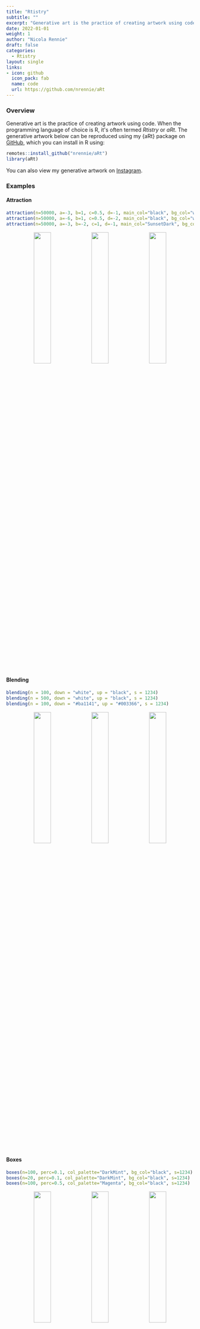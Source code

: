 ```yaml
---
title: "Rtistry"
subtitle: ""
excerpt: "Generative art is the practice of creating artwork using code. When the programming language of choice is R, it's often termed *Rtistry* or *aRt*."
date: 2022-01-01
weight: 1
author: "Nicola Rennie"
draft: false
categories:
  - Rtistry
layout: single
links:
- icon: github
  icon_pack: fab
  name: code
  url: https://github.com/nrennie/aRt
---
```


### Overview

Generative art is the practice of creating artwork using code. When the programming language of choice is R, it's often termed *Rtistry* or *aRt*. The generative artwork below can be reproduced using my {aRt} package on [GitHub](https://github.com/nrennie/aRt), which you can install in R using: 

```r
remotes::install_github("nrennie/aRt")
library(aRt)
```
You can also view my generative artwork on [Instagram](https://www.instagram.com/nrennie_art/). 

### Examples

#### Attraction

``` r
attraction(n=50000, a=-3, b=1, c=0.5, d=-1, main_col="black", bg_col="white")
attraction(n=50000, a=-6, b=1, c=0.5, d=-2, main_col="black", bg_col="white")
attraction(n=50000, a=-3, b=-2, c=1, d=-1, main_col="SunsetDark", bg_col="white")
```
<p align="center">
<img src="attraction1.jpeg?raw=true" width="30%">
<img src="attraction2.jpeg?raw=true" width="30%">
<img src="attraction3.jpeg?raw=true" width="30%">
</p>

#### Blending

``` r
blending(n = 100, down = "white", up = "black", s = 1234)
blending(n = 500, down = "white", up = "black", s = 1234)
blending(n = 100, down = "#ba1141", up = "#003366", s = 1234)
```
<p align="center">
<img src="blending1.jpeg?raw=true" width="30%">
<img src="blending2.jpeg?raw=true" width="30%">
<img src="blending3.jpeg?raw=true" width="30%">
</p>

#### Boxes 

``` r
boxes(n=100, perc=0.1, col_palette="DarkMint", bg_col="black", s=1234)
boxes(n=20, perc=0.1, col_palette="DarkMint", bg_col="black", s=1234)
boxes(n=100, perc=0.5, col_palette="Magenta", bg_col="black", s=1234)
```
<p align="center">
<img src="boxes_n100_p1.jpeg?raw=true" width="30%">
<img src="boxes_n20_p1.jpeg?raw=true" width="30%">
<img src="boxes_n100_p5.jpeg?raw=true" width="30%">
</p>

#### Bricks

``` r
bricks(n_y=20, colours=c("#9B1D20", "#3D2B3D", "#CBEFB6", "#635D5C"), bg_col="gray97")
bricks(n_y=200, colours=c("#9B1D20", "#3D2B3D", "#CBEFB6", "#635D5C"), bg_col="gray97")
bricks(n_y=20, colours=carto_pal(7, "Burg"), bg_col="gray97")

```
<p align="center">
<img src="bricks1.jpeg?raw=true" width="30%">
<img src="bricks2.jpeg?raw=true" width="30%">
<img src="bricks3.jpeg?raw=true" width="30%">
</p>


#### Bubbles

``` r
bubbles(num_circles = 20, main_col = "black", col_palette = "Bold", bg_col = "white", s = 1234)
bubbles(num_circles = 20, main_col = "lightgrey", col_palette = "Bold", bg_col = "white", s = 123)
bubbles(num_circles = 10, main_col = "white", col_palette = "Prism", bg_col = "black", s = 2022)
```
<p align="center">
<img src="bubbles1.jpeg?raw=true" width="30%">
<img src="bubbles2.jpeg?raw=true" width="30%">
<img src="bubbles3.jpeg?raw=true" width="30%">
</p>


#### Bullseye

``` r
bullseye(main_col="black", bg_col="white", s=1234)
bullseye(main_col="white", bg_col="black", s=1234)
bullseye(main_col="black", bg_col="white", s=2021)
```
<p align="center">
<img src="bullseye_1234.jpeg?raw=true" width="30%">
<img src="bullseye_1234n.jpeg?raw=true" width="30%">
<img src="bullseye_2021.jpeg?raw=true" width="30%">
</p>


#### Circles

``` r
circles(n=100, smoothness=100, col_palette="Bold", line_col=NA, bg_col="black", s=1234)
circles(n=10, smoothness=100, col_palette="Bold", line_col=NA, bg_col="#e73f74", s=1234)
circles(n=2, smoothness=3, col_palette="Bold", line_col="black", bg_col="black", s=1234)
```
<p align="center">
<img src="circles1.jpeg?raw=true" width="30%">
<img src="circles2.jpeg?raw=true" width="30%">
<img src="circles3.jpeg?raw=true" width="30%">
</p>

#### Circular

``` r
circular(n=2, main_col="black", bg_col="white", s=56)
circular(n=10, main_col="black", bg_col="white", s=56)
circular(n=100, main_col="black", bg_col="white", s=56)
```
<p align="center">
<img src="circular_n2.jpeg?raw=true" width="30%">
<img src="circular_n10.jpeg?raw=true" width="30%">
<img src="circular_n100.jpeg?raw=true" width="30%">
</p>

#### Connected

``` r
connected(n=100, n_geom=10, random=F, col_palette="RdPu", bg_col="#ae217e", s=1234)
connected(n=100, n_geom=10, random=T, col_palette="RdPu", bg_col="#ae217e", s=1234)
connected(n=250, n_geom=2, random=F, col_palette="RdPu", bg_col="#ae217e", s=1234)
```
<p align="center">
<img src="connected_100_10F.jpeg?raw=true" width="30%">
<img src="connected_100_10T.jpeg?raw=true" width="30%">
<img src="connected_250_2F.jpeg?raw=true" width="30%">
</p>

#### Crawling

``` r
crawling(n=50, edge_colour="black", node_size=1, node_colour="black", bg_col="white", s=1234)
crawling(n=250, edge_colour="black", node_size=1, node_colour="black", bg_col="white", s=1234)
crawling(n=1000, edge_colour="black", node_size=1, node_colour="black", bg_col="white", s=1234)
```
<p align="center">
<img src="crawling50.jpeg?raw=true" width="30%">
<img src="crawling250.jpeg?raw=true" width="30%">
<img src="crawling1000.jpeg?raw=true" width="30%">
</p>

#### Dots

``` r
dots(n_x=50, n_y=100, jitter_size_width=0.5, jitter_size_height=0.5, col_palette = "Purp", bg_col="#63589f", s=1234)
dots(n_x=500, n_y=100, jitter_size_width=0.5, jitter_size_height=5, col_palette = "Purp", bg_col="#63589f", s=1234)
dots(n_x=50, n_y=100, jitter_size_width=0.05, jitter_size_height=50, col_palette = "Purp", bg_col="#63589f", s=1234)
```
<p align="center">
<img src="dots1.jpeg?raw=true" width="30%">
<img src="dots2.jpeg?raw=true" width="30%">
<img src="dots3.jpeg?raw=true" width="30%">
</p>

#### Fading

``` r
fading(n_layers=6, n_points=10, col_palette="SunsetDark", s=1234)
fading(n_layers=6, n_points=1, col_palette="Sunset", s=1234)
fading(n_layers=10, n_points=10, col_palette="SunsetDark", s=1234)
```
<p align="center">
<img src="fading_6_10.jpeg?raw=true" width="30%">
<img src="fading_6_1.jpeg?raw=true" width="30%">
<img src="fading_10_10.jpeg?raw=true" width="30%">
</p>

#### Flow fields

``` r
flow_fields(n = 10000, granualarity = 1000, x_freq = 1, y_freq = 1, alpha = 1, line_col = c("#edf8fb","#bfd3e6","#9ebcda","#8c96c6","#8c6bb1","#88419d","#6e016b"), bg_col = "lightgrey", s = 1234)
flow_fields(n = 10000, granualarity = 1000, x_freq = 1, y_freq = 1, alpha = 0.3, line_col = "black", bg_col = "white", s = 1234)
flow_fields(n = 10000, granualarity = 1000, x_freq = 3, y_freq = 0.2, alpha = 1, line_col = c("#edf8fb","#bfd3e6","#9ebcda","#8c96c6","#8c6bb1","#88419d","#6e016b"), bg_col = "lightgrey", s = 1234)
```
<p align="center">
<img src="flow_fields1.jpeg?raw=true" width="30%">
<img src="flow_fields2.jpeg?raw=true" width="30%">
<img src="flow_fields3.jpeg?raw=true" width="30%">
</p>

#### Heart

``` r
heart(n=25, col_scheme="mono", bg_col="black", s=1234)
heart(n=100, col_scheme="mono", bg_col="black", s=1234)
heart(n=25, col_scheme="rainbow", bg_col="black", s=1234)
```
<p align="center">
<img src="heart_n25_m.jpeg?raw=true" width="30%">
<img src="heart_n100_m.jpeg?raw=true" width="30%">
<img src="heart_n25_r.jpeg?raw=true" width="30%">
</p>

#### Infinity

``` r
infinity(n=25, col_scheme="mono", bg_col="black", s=1234)
infinity(n=100, col_scheme="mono", bg_col="black", s=1234)
infinity(n=25, col_scheme="rainbow", bg_col="black", s=1234)
```
<p align="center">
<img src="infinity_n25_m.jpeg?raw=true" width="30%">
<img src="infinity_n100_m.jpeg?raw=true" width="30%">
<img src="infinity_n25_r.jpeg?raw=true" width="30%">
</p>

#### Polygons

``` r
polygons(n_x=12, n_y=18, gap_size=0.5, deg_jitter=0.1, colours=c("#9B1D20", "#3D2B3D", "#CBEFB6", "#635D5C"), rand = FALSE, bg_col="gray97")
polygons(n_x=6, n_y=9, gap_size=0.2, deg_jitter=0.1, colours=c("#9B1D20", "#3D2B3D", "#CBEFB6", "#635D5C"), rand = FALSE, bg_col="gray97")
polygons(n_x=12, n_y=18, gap_size=0.5, deg_jitter=0.5, colours=carto_pal(7, "Burg"), rand = FALSE, bg_col="gray97")

```
<p align="center">
<img src="polygons1.jpeg?raw=true" width="30%">
<img src="polygons2.jpeg?raw=true" width="30%">
<img src="polygons3.jpeg?raw=true" width="30%">
</p>

#### Rectangles

``` r
rectangles(n = 100, max_height = 7, max_width = 5, size = 2, main_col = "lightgrey", col_palette = "Bold", bg_col = "white", s = 123)
rectangles(n = 10, max_height = 15, max_width = 15, size = 4, main_col = "lightgrey", col_palette = "Bold", bg_col = "white", s = 123)
rectangles(n = 100, max_height = 4, max_width = 6, size = 1, main_col = ggplot2::alpha("white", 0.5), col_palette = "Prism", bg_col = "black", s = 123)

```
<p align="center">
<img src="rectangles1.jpeg?raw=true" width="30%">
<img src="rectangles2.jpeg?raw=true" width="30%">
<img src="rectangles3.jpeg?raw=true" width="30%">
</p>


#### Shell

``` r
shells(n = 4, alpha = 1, main_col = "black", bg_col = "white")
shells(n = 10, alpha = 1, main_col = "black", bg_col = "white")
shells(n = 6, alpha = 0.5, main_col = "#CC338B", bg_col = alpha("#CC338B", 0.2))
```
<p align="center">
<img src="shell1.jpeg?raw=true" width="30%">
<img src="shell2.jpeg?raw=true" width="30%">
<img src="shell3.jpeg?raw=true" width="30%">
</p>


#### Spirals

``` r
spirals(perc=0.2, s=1234)
spirals(perc=0.5, s=1234)
spirals(perc=0.8, s=1234)
```
<p align="center">
<img src="spirals_p2.jpeg?raw=true" width="30%">
<img src="spirals_p5.jpeg?raw=true" width="30%">
<img src="spirals_p8.jpeg?raw=true" width="30%">
</p>

#### Static

``` r
static(perc=0.01, n=500, s=1234)
static(perc=0.1, n=500, s=1234)
static(perc=0.3, n=500, s=1234)
```
<p align="center">
<img src="static_p01_n500.jpeg?raw=true" width="30%">
<img src="static_p10_n500.jpeg?raw=true" width="30%">
<img src="static_p30_n500.jpeg?raw=true" width="30%">
</p>


#### Stripes

``` r
stripes(perc=0, n=3, col_palette = "TealGrn", alpha = 1, s=1234)
stripes(perc=0.5, n=3, col_palette = "TealGrn", alpha = 1, s=1234)
stripes(perc=1, n=3, col_palette = "TealGrn", alpha = 1, s=1234)
```
<p align="center">
<img src="stripes_p00_n3.jpeg?raw=true" width="30%">
<img src="stripes_p50_n3.jpeg?raw=true" width="30%">
<img src="stripes_p100_n3.jpeg?raw=true" width="30%">
</p>

#### Tiles

``` r
tiles(n_x=12, n_y=12, col_palette="Veronese", num_colours=5, s=1234)
tiles(n_x=50, n_y=50, col_palette="Veronese", num_colours=6, s=1234)
tiles(n_x=12, n_y=12, col_palette="Pissaro", num_colours=5, s=1234)
```
<p align="center">
<img src="tiles_veronese1.jpeg?raw=true" width="30%">
<img src="tiles_veronese2.jpeg?raw=true" width="30%">
<img src="tiles_pissaro1.jpeg?raw=true" width="30%">
</p>


#### Vortex

``` r
vortex(n=25, start_val=90, col_scheme="mono", bg_col="black", s=1234)
vortex(n=100, start_val=90, col_scheme="mono", bg_col="black", s=1234)
vortex(n=25, start_val=90, col_scheme="rainbow", bg_col="black", s=1234)
```
<p align="center">
<img src="vortex_n25_m.jpeg?raw=true" width="30%">
<img src="vortex_n100_m.jpeg?raw=true" width="30%">
<img src="vortex_n25_r.jpeg?raw=true" width="30%">
</p>


#### Waves

``` r
waves(a=23, b=6, main_col="white", bg_col="black", s=2021)
waves(a=23, b=6, main_col="Prism", bg_col="#edad08", s=2021)
waves(a=6, b=23, main_col="black", bg_col="white", s=2021)
```
<p align="center">
<img src="waves23_6_bw.jpeg?raw=true" width="30%">
<img src="waves23_6_col.jpeg?raw=true" width="30%">
<img src="waves6_23_bw.jpeg?raw=true" width="30%">
</p>

